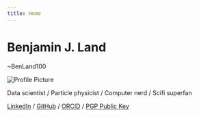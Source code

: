```yaml
---
title: Home
---
```


# Benjamin J. Land
~BenLand100

![Profile Picture](/images/profile.jpg)

Data&nbsp;scientist / Particle&nbsp;physicist / Computer&nbsp;nerd / Scifi&nbsp;superfan

[LinkedIn](https://linkedin.com/in/benland100) /
[GitHub](https://github.com/BenLand100/) /
[ORCID](https://orcid.org/0000-0002-1775-6969) /
[PGP Public Key](https://ben.land/benland100.pub)
